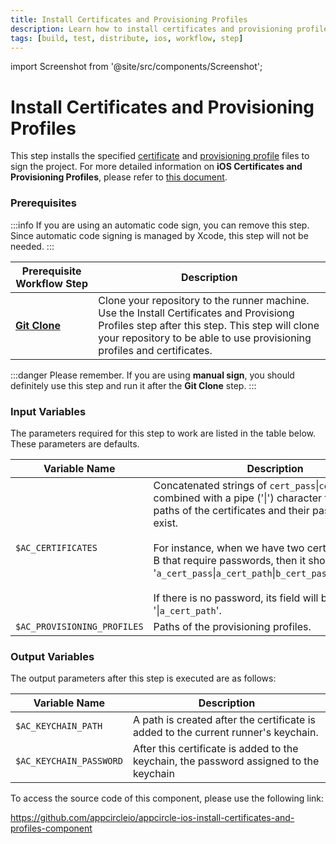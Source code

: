 ```yaml
---
title: Install Certificates and Provisioning Profiles
description: Learn how to install certificates and provisioning profiles for iOS distribution in Appcircle.
tags: [build, test, distribute, ios, workflow, step]
---
```


import Screenshot from '@site/src/components/Screenshot';

# Install Certificates and Provisioning Profiles

This step installs the specified [certificate](https://developer.apple.com/support/certificates/) and [provisioning profile](https://developer.apple.com/help/account/manage-profiles/create-a-development-provisioning-profile/) files to sign the project.
For more detailed information on **iOS Certificates and Provisioning Profiles**, please refer to [this document](/signing-identities).

### Prerequisites

:::info
If you are using an automatic code sign, you can remove this step. Since automatic code signing is managed by Xcode, this step will not be needed.
:::

| Prerequisite Workflow Step                      | Description                                     |
|-------------------------------------------------|-------------------------------------------------|
| [**Git Clone**](https://docs.appcircle.io/workflows/common-workflow-steps/#git-clone) | Clone your repository to the runner machine. Use the Install Certificates and Provisiong Profiles step after this step. This step will clone your repository to be able to use provisioning profiles and certificates. |

:::danger
Please remember. If you are using **manual sign**, you should definitely use this step and run it after the **Git Clone** step.
:::

<Screenshot url='https://cdn.appcircle.io/docs/assets/BE2786-cert_order.png' />


### Input Variables

The parameters required for this step to work are listed in the table below. These parameters are defaults.

<Screenshot url='https://cdn.appcircle.io/docs/assets/BE2786-cert_input.png' />


| Variable Name                 | Description                                    | Status      |
|-------------------------------|------------------------------------------------|-------------|
| `$AC_CERTIFICATES`            | Concatenated strings of `cert_pass`\|`cert_path` combined with a pipe ('\|') character that have the paths of the certificates and their passwords if they exist. <br/><br/> For instance, when we have two certificates A and B that require passwords, then it should be like '`a_cert_pass`\|`a_cert_path`\|`b_cert_pass`\|`b_cert_path`'. <br/><br/> If there is no password, its field will be empty, like '\|`a_cert_path`'. | Required |
| `$AC_PROVISIONING_PROFILES` | Paths of the provisioning profiles. | Required | 


### Output Variables

The output parameters after this step is executed are as follows:

<Screenshot url='https://cdn.appcircle.io/docs/assets/BE2786-cert_output.png' />

| Variable Name                 | Description                                    | 
|-------------------------------|------------------------------------------------|
| `$AC_KEYCHAIN_PATH`          | A path is created after the certificate is added to the current runner's keychain. | 
| `$AC_KEYCHAIN_PASSWORD`      | After this certificate is added to the keychain, the password assigned to the keychain | 

To access the source code of this component, please use the following link:

https://github.com/appcircleio/appcircle-ios-install-certificates-and-profiles-component
